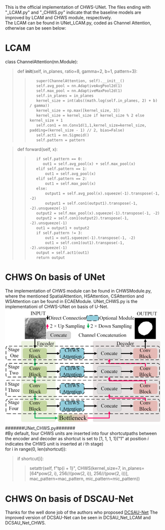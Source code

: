This is the official implementation of CHWS-UNet. The files ending with "_LCAM.py" and "_CHWS.py" indicate that the baseline models are improved by LCAM and CHWS module, respectively.   
The LCAM can be found in UNet_LCAM.py, coded as Channel Attention, otherwise can be seen below:
# LCAM 
class ChannelAttention(nn.Module):  
>    def __init__(self, in_planes, ratio=8, gamma=2, b=1, pattern=3):  
>>        super(ChannelAttention, self).__init__()  
>>        self.avg_pool = nn.AdaptiveAvgPool2d(1)  
>>        self.max_pool = nn.AdaptiveMaxPool2d(1)  
>>        self.in_planes = in_planes   
>>        kernel_size = int(abs((math.log(self.in_planes, 2) + b) / gamma))  
>>        kernel_size = np.max([kernel_size, 3])  
>>        kernel_size = kernel_size if kernel_size % 2 else kernel_size + 1  
>>        self.con1 = nn.Conv1d(1,1,kernel_size=kernel_size, padding=(kernel_size - 1) // 2, bias=False)  
>>        self.act1 = nn.Sigmoid()  
>>        self.pattern = pattern  

>    def forward(self, x):  
>>        if self.pattern == 0:  
>>           out1 = self.avg_pool(x) + self.max_pool(x)  
>>        elif self.pattern == 1:  
>>            out1 = self.avg_pool(x)  
>>        elif self.pattern == 2:  
>>            out1 = self.max_pool(x)  
>>        else:  
>>            output1 = self.avg_pool(x).squeeze(-1).transpose(-1, -2)  
>>            output1 = self.con1(output1).transpose(-1, -2).unsqueeze(-1)  
>>        output2 = self.max_pool(x).squeeze(-1).transpose(-1, -2)  
>>        output2 = self.con1(output2).transpose(-1, -2).unsqueeze(-1)  
>>        out1 = output1 + output2  
>>        if self.pattern != 3:  
>>            out1 = out1.squeeze(-1).transpose(-1, -2)  
>>            out1 = self.con1(out1).transpose(-1, -2).unsqueeze(-1)  
>>        output = self.act1(out1)  
>>        return output  

# CHWS On basis of UNet      
The implementation of CHWS module can be found in CHWSModule.py, where the mentioned SpatialAttention, HSAttention, CSAttention and WSAttention can be found in ECAEModule. UNet_CHWS.py is the  implementationi of CHWS-UNet on basis of U-Net.  
![CHWS-UNet](UNet_base.png)
#######UNet_CHWS.py#######  
#By default, four CHWS units are inserted into four shortcutpaths between the encoder and decoder as shortcut is set to [1, 1, 1, 1]("1" at position _i_ indicates the CHWS unit is inserted at _i_ th stage)  
for i in range(0, len(shortcut)):  
> if shortcut[i]:  
>> setattr(self, f"tp{i + 1}", CHWS(kernel_size=7, in_planes=[64*pow(2, i), 256//(pow(2, i)), 256//(pow(2, i))], mac_pattern=mac_pattern, mic_pattern=mic_pattern))  

# CHWS On basis of DSCAU-Net
Thanks for the well done job of the authors who proposed [DCSAU-Net](https://github.com/xq141839/DCSAU-Net) The improved version of DCSAU-Net can be seen in DCSAU_Net_LCAM and DCSAU_Net_CHWS.

